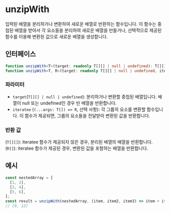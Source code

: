 # unzipWith

입력된 배열을 분리하거나 변환하여 새로운 배열로 반환하는 함수입니다. 이 함수는 중첩된 배열을 받아서 각 요소들을 분리하여 새로운 배열을 만들거나, 선택적으로 제공된 함수를 이용해 변환된 값으로 새로운 배열을 생성합니다.

## 인터페이스

```typescript
function unzipWith<T>(target: readonly T[][] | null | undefined): T[][];
function unzipWith<T, R>(target: readonly T[][] | null | undefined, iteratee: (...args: T[]) => R): R[];
```

### 파라미터

- `target`(`T[][] | null | undefined`): 분리하거나 변환할 중첩된 배열입니다. 배열이 null 또는 undefined인 경우 빈 배열을 반환합니다.
- `iteratee` (`(...args: T[]) => R`, 선택 사항): 각 그룹의 요소를 변환할 함수입니다. 이 함수가 제공되면, 그룹의 요소들을 전달받아 변환된 값을 반환합니다.

### 반환 값

(`T[][]`): iteratee 함수가 제공되지 않은 경우, 분리된 배열의 배열을 반환합니다.
(`R[]`): iteratee 함수가 제공된 경우, 변환된 값을 포함하는 배열을 반환합니다.

## 예시

```typescript
const nestedArray = [
  [1, 2],
  [3, 4],
  [5, 6],
];
const result = unzipWith(nestedArray, (item, item2, item3) => item + item2 + item3);
// [9, 12]
```
